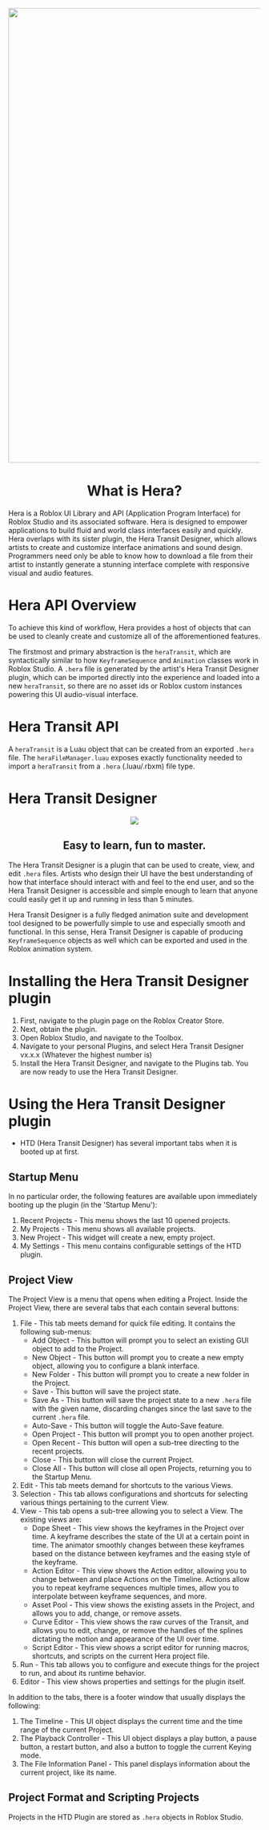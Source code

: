 <p align="center">
  <img width="570" height="906" src="/assets/HeraTextLogoDarkMode.png" />
</p>

<div align="center">

# What is Hera?
</div>
Hera is a Roblox UI Library and API (Application Program Interface) for Roblox Studio and its associated software. Hera is designed to empower applications to build fluid and world class interfaces easily and quickly. Hera overlaps with its sister plugin, the Hera Transit Designer, which allows artists to create and customize interface animations and sound design. Programmers need only be able to know how to download a file from their artist to instantly generate a stunning interface complete with responsive visual and audio features.

# Hera API Overview
To achieve this kind of workflow, Hera provides a host of objects that can be used to cleanly create and customize all of the afforementioned features.

The firstmost and primary abstraction is the `heraTransit`, which are syntactically similar to how `KeyframeSequence` and `Animation` classes work in Roblox Studio. A `.hera` file is generated by the artist's Hera Transit Designer plugin, which can be imported directly into the experience and loaded into a new `heraTransit`, so there are no asset ids or Roblox custom instances powering this UI audio-visual interface.

# Hera Transit API
A `heraTransit` is a Luau object that can be created from an exported `.hera` file. The `heraFileManager.luau` exposes exactly functionality needed to import a `heraTransit` from a `.hera` (.luau/.rbxm) file type.

# Hera Transit Designer
<p align="center">
  <img src="/assets/HeraTransitDesignerLogo.png" />
</p>

<div align="center">

## Easy to learn, fun to master.
</div>

The Hera Transit Designer is a plugin that can be used to create, view, and edit `.hera` files. Artists who design their UI have the best understanding of how that interface should interact with and feel to the end user, and so the Hera Transit Designer is accessible and simple enough to learn that anyone could easily get it up and running in less than 5 minutes.

Hera Transit Designer is a fully fledged animation suite and development tool designed to be powerfully simple to use and especially smooth and functional. In this sense, Hera Transit Designer is capable of producing `KeyframeSequence` objects as well which can be exported and used in the Roblox animation system.

# Installing the Hera Transit Designer plugin
1. First, navigate to the plugin page on the Roblox Creator Store.
2. Next, obtain the plugin.
3. Open Roblox Studio, and navigate to the Toolbox.
4. Navigate to your personal Plugins, and select Hera Transit Designer vx.x.x (Whatever the highest number is)
5. Install the Hera Transit Designer, and navigate to the Plugins tab. You are now ready to use the Hera Transit Designer.

# Using the Hera Transit Designer plugin
- HTD (Hera Transit Designer) has several important tabs when it is booted up at first.

## Startup Menu
In no particular order, the following features are available upon immediately booting up the plugin (in the 'Startup Menu'):
1. Recent Projects - This menu shows the last 10 opened projects.
2. My Projects - This menu shows all available projects.
3. New Project - This widget will create a new, empty project.
4. My Settings - This menu contains configurable settings of the HTD plugin.

## Project View
The Project View is a menu that opens when editing a Project.
Inside the Project View, there are several tabs that each contain several buttons:
1. File - This tab meets demand for quick file editing. It contains the following sub-menus:
	- Add Object - This button will prompt you to select an existing GUI object to add to the Project.
	- New Object - This button will prompt you to create a new empty object, allowing you to configure a blank interface.
	- New Folder - This button will prompt you to create a new folder in the Project.
	- Save - This button will save the project state.
	- Save As - This button will save the project state to a new `.hera` file with the given name, discarding changes since the last save to the current `.hera` file.
	- Auto-Save - This button will toggle the Auto-Save feature.
	- Open Project - This button will prompt you to open another project.
	- Open Recent - This button will open a sub-tree directing to the recent projects.
	- Close - This button will close the current Project.
	- Close All - This button will close all open Projects, returning you to the Startup Menu.
2. Edit - This tab meets demand for shortcuts to the various Views.
3. Selection - This tab allows configurations and shortcuts for selecting various things pertaining to the current View.
4. View - This tab opens a sub-tree allowing you to select a View. The existing views are:
	- Dope Sheet - This view shows the keyframes in the Project over time. A keyframe describes the state of the UI at a certain point in time. The animator smoothly changes between these keyframes based on the distance between keyframes and the easing style of the keyframe.
	- Action Editor - This view shows the Action editor, allowing you to change between and place Actions on the Timeline. Actions allow you to repeat keyframe sequences multiple times, allow you to interpolate between keyframe sequences, and more.
	- Asset Pool - This view shows the existing assets in the Project, and allows you to add, change, or remove assets.
	- Curve Editor - This view shows the raw curves of the Transit, and allows you to edit, change, or remove the handles of the splines dictating the motion and appearance of the UI over time.
	- Script Editor - This view shows a script editor for running macros, shortcuts, and scripts on the current Hera project file.
5. Run - This tab allows you to configure and execute things for the project to run, and about its runtime behavior.
6. Editor - This view shows properties and settings for the plugin itself.

In addition to the tabs, there is a footer window that usually displays the following:
1. The Timeline - This UI object displays the current time and the time range of the current Project.
2. The Playback Controller - This UI object displays a play button, a pause button, a restart button, and also a button to toggle the current Keying mode.
3. The File Information Panel - This panel displays information about the current project, like its name.

## Project Format and Scripting Projects
Projects in the HTD Plugin are stored as `.hera` objects in Roblox Studio.